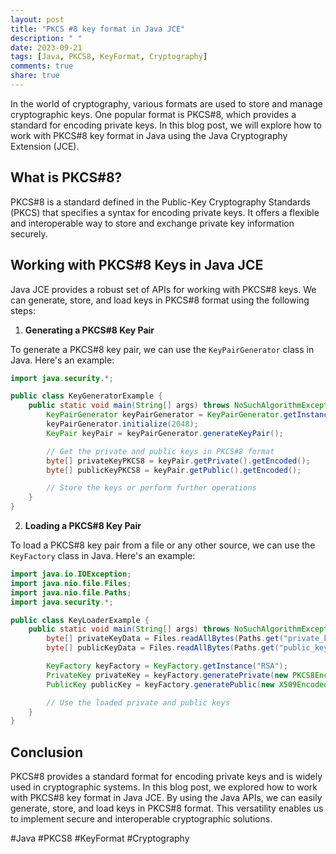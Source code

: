 ```yaml
---
layout: post
title: "PKCS #8 key format in Java JCE"
description: " "
date: 2023-09-21
tags: [Java, PKCS8, KeyFormat, Cryptography]
comments: true
share: true
---
```


In the world of cryptography, various formats are used to store and manage cryptographic keys. One popular format is PKCS#8, which provides a standard for encoding private keys. In this blog post, we will explore how to work with PKCS#8 key format in Java using the Java Cryptography Extension (JCE).

## What is PKCS#8?

PKCS#8 is a standard defined in the Public-Key Cryptography Standards (PKCS) that specifies a syntax for encoding private keys. It offers a flexible and interoperable way to store and exchange private key information securely.

## Working with PKCS#8 Keys in Java JCE

Java JCE provides a robust set of APIs for working with PKCS#8 keys. We can generate, store, and load keys in PKCS#8 format using the following steps:

1. **Generating a PKCS#8 Key Pair**

To generate a PKCS#8 key pair, we can use the `KeyPairGenerator` class in Java. Here's an example:

```java
import java.security.*;

public class KeyGeneratorExample {
    public static void main(String[] args) throws NoSuchAlgorithmException {
        KeyPairGenerator keyPairGenerator = KeyPairGenerator.getInstance("RSA");
        keyPairGenerator.initialize(2048);
        KeyPair keyPair = keyPairGenerator.generateKeyPair();

        // Get the private and public keys in PKCS#8 format
        byte[] privateKeyPKCS8 = keyPair.getPrivate().getEncoded();
        byte[] publicKeyPKCS8 = keyPair.getPublic().getEncoded();

        // Store the keys or perform further operations
    }
}
```

2. **Loading a PKCS#8 Key Pair**

To load a PKCS#8 key pair from a file or any other source, we can use the `KeyFactory` class in Java. Here's an example:

```java
import java.io.IOException;
import java.nio.file.Files;
import java.nio.file.Paths;
import java.security.*;

public class KeyLoaderExample {
    public static void main(String[] args) throws NoSuchAlgorithmException, InvalidKeySpecException, IOException {
        byte[] privateKeyData = Files.readAllBytes(Paths.get("private_key.pkcs8"));
        byte[] publicKeyData = Files.readAllBytes(Paths.get("public_key.pkcs8"));

        KeyFactory keyFactory = KeyFactory.getInstance("RSA");
        PrivateKey privateKey = keyFactory.generatePrivate(new PKCS8EncodedKeySpec(privateKeyData));
        PublicKey publicKey = keyFactory.generatePublic(new X509EncodedKeySpec(publicKeyData));

        // Use the loaded private and public keys
    }
}
```

## Conclusion

PKCS#8 provides a standard format for encoding private keys and is widely used in cryptographic systems. In this blog post, we explored how to work with PKCS#8 key format in Java JCE. By using the Java APIs, we can easily generate, store, and load keys in PKCS#8 format. This versatility enables us to implement secure and interoperable cryptographic solutions.

#Java #PKCS8 #KeyFormat #Cryptography